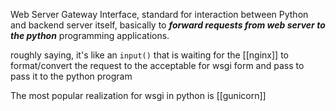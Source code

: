 Web Server Gateway Interface, standard for interaction between Python and backend server itself, basically to ***forward requests from web server to the python*** programming applications.

roughly saying, it's like an `input()` that is waiting for the [[nginx]] to format/convert the request to the acceptable for wsgi form and pass to pass it to the python program

The most popular realization for wsgi in python is [[gunicorn]]
